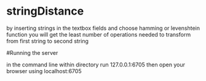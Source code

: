 # stringDistance

by inserting strings in the textbox fields and choose hamming or levenshtein function 
you will get the least number of operations needed to transform from first string to second string


#Running the server

in the command line within directory run 127.0.0.1:6705
then open your browser using localhost:6705
